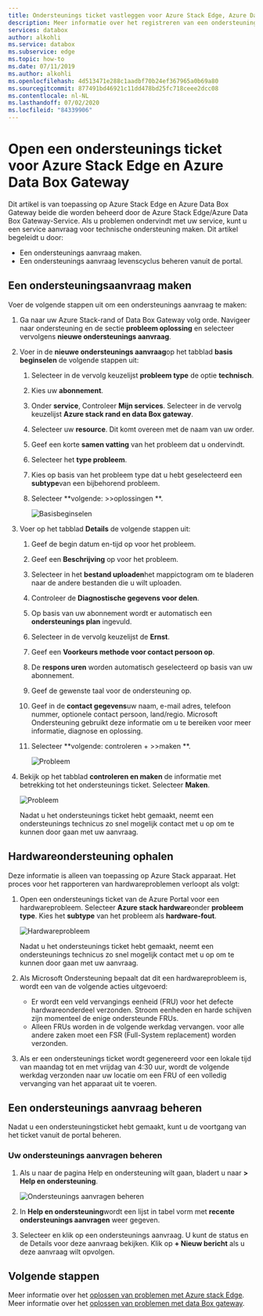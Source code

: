 ```yaml
---
title: Ondersteunings ticket vastleggen voor Azure Stack Edge, Azure Data Box Gateway | Microsoft Docs
description: Meer informatie over het registreren van een ondersteunings aanvraag voor problemen met de Azure Stack rand of Data Box Gateway orders.
services: databox
author: alkohli
ms.service: databox
ms.subservice: edge
ms.topic: how-to
ms.date: 07/11/2019
ms.author: alkohli
ms.openlocfilehash: 4d513471e288c1aadbf70b24ef367965a0b69a80
ms.sourcegitcommit: 877491bd46921c11dd478bd25fc718ceee2dcc08
ms.contentlocale: nl-NL
ms.lasthandoff: 07/02/2020
ms.locfileid: "84339906"
---
```

# <a name="open-a-support-ticket-for-azure-stack-edge-and-azure-data-box-gateway"></a>Open een ondersteunings ticket voor Azure Stack Edge en Azure Data Box Gateway

Dit artikel is van toepassing op Azure Stack Edge en Azure Data Box Gateway beide die worden beheerd door de Azure Stack Edge/Azure Data Box Gateway-Service. Als u problemen ondervindt met uw service, kunt u een service aanvraag voor technische ondersteuning maken. Dit artikel begeleidt u door:

* Een ondersteunings aanvraag maken.
* Een ondersteunings aanvraag levenscyclus beheren vanuit de portal.

## <a name="create-a-support-request"></a>Een ondersteuningsaanvraag maken

Voer de volgende stappen uit om een ondersteunings aanvraag te maken:

1. Ga naar uw Azure Stack-rand of Data Box Gateway volg orde. Navigeer naar ondersteuning en de sectie **probleem oplossing** en selecteer vervolgens **nieuwe ondersteunings aanvraag**.

2. Voer in de **nieuwe ondersteunings aanvraag**op het tabblad **basis beginselen** de volgende stappen uit:

    1. Selecteer in de vervolg keuzelijst **probleem type** de optie **technisch**.
    2. Kies uw **abonnement**.
    3. Onder **service**, Controleer **Mijn services**. Selecteer in de vervolg keuzelijst **Azure stack rand en data Box gateway**.
    4. Selecteer uw **resource**. Dit komt overeen met de naam van uw order.
    5. Geef een korte **samen vatting** van het probleem dat u ondervindt. 
    6. Selecteer het **type probleem**.
    7. Kies op basis van het probleem type dat u hebt geselecteerd een **subtype**van een bijbehorend probleem.
    8. Selecteer **volgende: >>oplossingen **.

        ![Basisbeginselen](./media/azure-stack-edge-contact-microsoft-support/data-box-edge-support-request-1.png)

3. Voer op het tabblad **Details** de volgende stappen uit:

    1. Geef de begin datum en-tijd op voor het probleem.
    2. Geef een **Beschrijving** op voor het probleem.
    3. Selecteer in het **bestand uploaden**het mappictogram om te bladeren naar de andere bestanden die u wilt uploaden.
    4. Controleer de **Diagnostische gegevens voor delen**.
    5. Op basis van uw abonnement wordt er automatisch een **ondersteunings plan** ingevuld.
    6. Selecteer in de vervolg keuzelijst de **Ernst**.
    7. Geef een **Voorkeurs methode voor contact persoon op**.
    8. De **respons uren** worden automatisch geselecteerd op basis van uw abonnement.
    9. Geef de gewenste taal voor de ondersteuning op.
    10. Geef in de **contact gegevens**uw naam, e-mail adres, telefoon nummer, optionele contact persoon, land/regio. Microsoft Ondersteuning gebruikt deze informatie om u te bereiken voor meer informatie, diagnose en oplossing. 
    11. Selecteer **volgende: controleren + >>maken **.

        ![Probleem](./media/azure-stack-edge-contact-microsoft-support/data-box-edge-support-request-2.png)

4. Bekijk op het tabblad **controleren en maken** de informatie met betrekking tot het ondersteunings ticket. Selecteer **Maken**. 

    ![Probleem](./media/azure-stack-edge-contact-microsoft-support/data-box-edge-support-request-3.png)

    Nadat u het ondersteunings ticket hebt gemaakt, neemt een ondersteunings technicus zo snel mogelijk contact met u op om te kunnen door gaan met uw aanvraag.

## <a name="get-hardware-support"></a>Hardwareondersteuning ophalen

Deze informatie is alleen van toepassing op Azure Stack apparaat. Het proces voor het rapporteren van hardwareproblemen verloopt als volgt:

1. Open een ondersteunings ticket van de Azure Portal voor een hardwareprobleem. Selecteer **Azure stack hardware**onder **probleem type**. Kies het **subtype** van het probleem als **hardware-fout**.

    ![Hardwareprobleem](./media/azure-stack-edge-contact-microsoft-support/data-box-edge-hardware-issue-1.png)

    Nadat u het ondersteunings ticket hebt gemaakt, neemt een ondersteunings technicus zo snel mogelijk contact met u op om te kunnen door gaan met uw aanvraag.

2. Als Microsoft Ondersteuning bepaalt dat dit een hardwareprobleem is, wordt een van de volgende acties uitgevoerd:

    * Er wordt een veld vervangings eenheid (FRU) voor het defecte hardwareonderdeel verzonden. Stroom eenheden en harde schijven zijn momenteel de enige ondersteunde FRUs.
    * Alleen FRUs worden in de volgende werkdag vervangen. voor alle andere zaken moet een FSR (Full-System replacement) worden verzonden.

3. Als er een ondersteunings ticket wordt gegenereerd voor een lokale tijd van maandag tot en met vrijdag van 4:30 uur, wordt de volgende werkdag verzonden naar uw locatie om een FRU of een volledig vervanging van het apparaat uit te voeren.

## <a name="manage-a-support-request"></a>Een ondersteunings aanvraag beheren

Nadat u een ondersteuningsticket hebt gemaakt, kunt u de voortgang van het ticket vanuit de portal beheren.

### <a name="to-manage-your-support-requests"></a>Uw ondersteunings aanvragen beheren

1. Als u naar de pagina Help en ondersteuning wilt gaan, bladert u naar **> Help en ondersteuning**.

    ![Ondersteunings aanvragen beheren](./media/azure-stack-edge-contact-microsoft-support/data-box-edge-manage-support-request-1.png)

2. In **Help en ondersteuning**wordt een lijst in tabel vorm met **recente ondersteunings aanvragen** weer gegeven.

    <!--[Manage support requests](./media/azure-stack-edge-contact-microsoft-support/data-box-edge-support-request-1.png)--> 

3. Selecteer en klik op een ondersteunings aanvraag. U kunt de status en de Details voor deze aanvraag bekijken. Klik op **+ Nieuw bericht** als u deze aanvraag wilt opvolgen.

## <a name="next-steps"></a>Volgende stappen

Meer informatie over het [oplossen van problemen met Azure stack Edge](azure-stack-edge-troubleshoot.md).
Meer informatie over het [oplossen van problemen met data Box gateway](data-box-gateway-troubleshoot.md).
